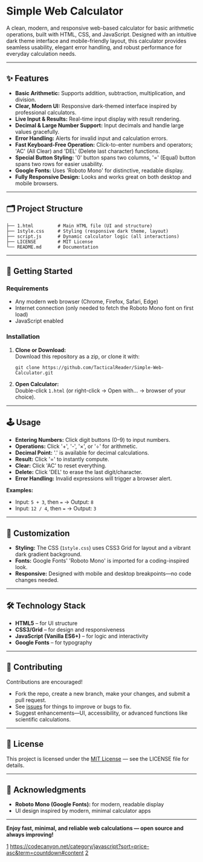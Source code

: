 
# Simple Web Calculator

A clean, modern, and responsive web-based calculator for basic arithmetic operations, built with HTML, CSS, and JavaScript. Designed with an intuitive dark theme interface and mobile-friendly layout, this calculator provides seamless usability, elegant error handling, and robust performance for everyday calculation needs.

***

## ✨ Features

- **Basic Arithmetic:** Supports addition, subtraction, multiplication, and division.
- **Clear, Modern UI:** Responsive dark-themed interface inspired by professional calculators.
- **Live Input & Results:** Real-time input display with result rendering.
- **Decimal & Large Number Support:** Input decimals and handle large values gracefully.
- **Error Handling:** Alerts for invalid input and calculation errors.
- **Fast Keyboard-Free Operation:** Click-to-enter numbers and operators; 'AC' (All Clear) and 'DEL' (Delete last character) functions.
- **Special Button Styling:** '0' button spans two columns, '=' (Equal) button spans two rows for easier usability.
- **Google Fonts:** Uses 'Roboto Mono' for distinctive, readable display.
- **Fully Responsive Design:** Looks and works great on both desktop and mobile browsers.

***

## 🗂️ Project Structure

```
├── 1.html         # Main HTML file (UI and structure)
├── 1style.css     # Styling (responsive dark theme, layout)
├── script.js      # Dynamic calculator logic (all interactions)
├── LICENSE        # MIT License
└── README.md      # Documentation
```

***

## 🚀 Getting Started

### Requirements

- Any modern web browser (Chrome, Firefox, Safari, Edge)
- Internet connection (only needed to fetch the Roboto Mono font on first load)
- JavaScript enabled

### Installation

1. **Clone or Download:**  
   Download this repository as a zip, or clone it with:
   ```
   git clone https://github.com/TacticalReader/Simple-Web-Calculator.git
   ```
2. **Open Calculator:**  
   Double-click `1.html` (or right-click → Open with... → browser of your choice).

***

## 🕹️ Usage

- **Entering Numbers:** Click digit buttons (0–9) to input numbers.
- **Operations:** Click '+', '-', '×', or '÷' for arithmetic.
- **Decimal Point:** '.' is available for decimal calculations.
- **Result:** Click '=' to instantly compute.
- **Clear:** Click 'AC' to reset everything.
- **Delete:** Click 'DEL' to erase the last digit/character.
- **Error Handling:** Invalid expressions will trigger a browser alert.

**Examples:**
- Input: `5 + 3`, then `=` → Output: `8`
- Input: `12 / 4`, then `=` → Output: `3`

***

## 🔧 Customization

- **Styling:** The CSS (`1style.css`) uses CSS3 Grid for layout and a vibrant dark gradient background.
- **Fonts:** Google Fonts' 'Roboto Mono' is imported for a coding-inspired look.
- **Responsive:** Designed with mobile and desktop breakpoints—no code changes needed.

***

## 🛠️ Technology Stack

- **HTML5** – for UI structure
- **CSS3/Grid** – for design and responsiveness
- **JavaScript (Vanilla ES6+)** – for logic and interactivity
- **Google Fonts** – for typography

***

## 🤝 Contributing

Contributions are encouraged!  
- Fork the repo, create a new branch, make your changes, and submit a pull request.
- See [issues](https://github.com/TacticalReader/Simple-Web-Calculator/issues) for things to improve or bugs to fix.
- Suggest enhancements—UI, accessibility, or advanced functions like scientific calculations.

***

## 📄 License

This project is licensed under the [MIT License](./LICENSE) — see the LICENSE file for details.

***

## 📝 Acknowledgments

- **Roboto Mono (Google Fonts):** for modern, readable display
- UI design inspired by modern, minimal calculator apps

***

**Enjoy fast, minimal, and reliable web calculations — open source and always improving!**

[1](https://github.com/TacticalReader/Simple-Web-Calculator)
https://codecanyon.net/category/javascript?sort=price-asc&term=countdown#content
[2](https://github.com/TacticalReader/Simple-Web-Calculator/blob/main/1.html)








